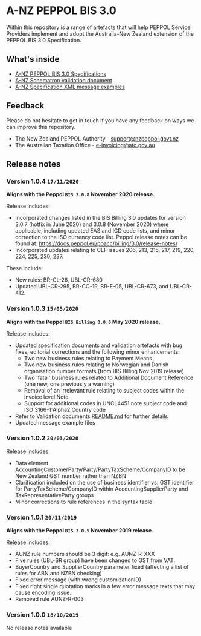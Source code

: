 # A-NZ PEPPOL BIS 3.0
Within this repository is a range of artefacts that will help PEPPOL Service Providers implement and adopt the Australia-New Zealand extension of the PEPPOL BIS 3.0 Specification.
## What's inside
* [A-NZ PEPPOL BIS 3.0 Specifications](https://github.com/A-NZ-PEPPOL/A-NZ-PEPPOL-BIS-3.0/tree/master/Specifications)
* [A-NZ Schematron validation document](https://github.com/A-NZ-PEPPOL/A-NZ-PEPPOL-BIS-3.0/tree/master/Validation%20documents)
* [A-NZ Specification XML message examples](https://github.com/A-NZ-PEPPOL/A-NZ-PEPPOL-BIS-3.0/tree/master/Message%20examples)

## Feedback
Please do not hesitate to get in touch if you have any feedback on ways we can improve this repository.
* The New Zealand PEPPOL Authority - [support@nzpeppol.govt.nz](mailto:support@nzpeppol.govt.nz)
* The Australian Taxation Office - [e-invoicing@ato.gov.au](mailto:e-invoicing@ato.gov.au)


## Release notes

### Version 1.0.4 `17/11/2020`

**Aligns with the Peppol `BIS 3.0.8` November 2020 release.**


Release includes:
* Incorporated changes listed in the BIS Billing 3.0 updates for version 3.0.7 (hotfix in June 2020) and 3.0.8 (November 2020) where applicable, including updated EAS and ICD code lists, and minor correction to the ISO currency code list.   Peppol release notes can be found at: https://docs.peppol.eu/poacc/billing/3.0/release-notes/
* Incorporated updates relating to CEF issues 206, 213, 215, 217, 219, 220, 224, 225, 230, 237. 

These include: 
* New rules: BR-CL-26, UBL-CR-680
* Updated UBL-CR-295, BR-CO-19, BR-E-05, UBL-CR-673, and UBL-CR-412.


### Version 1.0.3 `15/05/2020`

**Aligns with the Peppol `BIS Billing 3.0.6` May 2020 release.**


Release includes:
* Updated specification documents and validation artefacts with bug fixes, editorial corrections and the following minor enhancements:
  - Two new business rules relating to Payment Means
  - Two new business rules relating to Norwegian and Danish organisation number formats (from BIS Billing Nov 2019 release)
  - Two 'fatal' business rules related to Additional Document Reference (one new, one previously a warning)
  - Removal of an irrelevant rule relating to subject codes within the invoice level Note
  - Support for additional codes in UNCL4451 note subject code and ISO 3166-1:Alpha2 Country code
* Refer to Validation documents [README.md]( https://github.com/A-NZ-PEPPOL/A-NZ-PEPPOL-BIS-3.0/blob/master/Validation%20documents/README.md) for further details
* Updated message example files

### Version 1.0.2 `20/03/2020`


Release includes:
* Data element AccountingCustomerParty/Party/PartyTaxScheme/CompanyID to be New Zealand GST number rather than NZBN
* Clarification included on the use of business identifier vs. GST identifier for PartyTaxScheme/CompanyID within AccountingSupplierParty and TaxRepresentativeParty groups
* Minor corrections to rule references in the syntax table


### Version 1.0.1 `20/11/2019`

**Aligns with the Peppol `BIS 3.0.5` November 2019 release.**


Release includes:
* AUNZ rule numbers should be 3 digit: e.g. AUNZ-R-XXX
* Five rules (UBL-SR group) have been changed to GST from VAT.
* BuyerCountry and SupplierCountry parameter fixed (affecting a list of rules for ABN and NZBN checking)
* Fixed error message (with wrong customizationID)
* Fixed right single quotation marks in a few error message texts that may cause encoding issue.
* Removed rule AUNZ-R-003

### Version 1.0.0 `18/10/2019`
No release notes available

